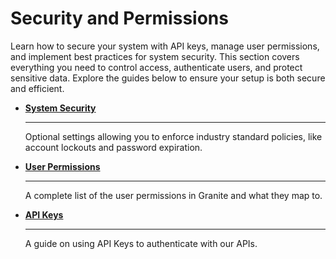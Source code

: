 # Security and Permissions

Learn how to secure your system with API keys, manage user permissions, and implement best practices for system security. This section covers everything you need to control access, authenticate users, and protect sensitive data. Explore the guides below to ensure your setup is both secure and efficient.

<div class="grid cards" markdown>

 -	[__System Security__](system-security.md)

    ---

    Optional settings allowing you to enforce industry standard policies, like account lockouts and password expiration.

 -	[__User Permissions__](user-permissions.md)

    --- 

    A complete list of the user permissions in Granite and what they map to.

 -	[__API Keys__](api-keys.md) 

    ---

    A guide on using API Keys to authenticate with our APIs.

</div>